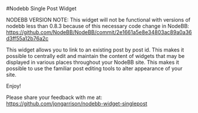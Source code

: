 #Nodebb Single Post Widget

NODEBB VERSION NOTE: This widget will not be functional with versions of nodebb less than 0.8.3 because of this
necessary code change in NodeBB:  https://github.com/NodeBB/NodeBB/commit/2e1661a5e8e34803ac89a0a36d3ff55a12b76a2c

This widget allows you to link to an existing post by post id.  This makes it possible to centrally 
edit and maintain the content of widgets that may be displayed in various places throughout your 
NodeBB site.  This makes it possible to use the familiar post editing tools to alter appearance of your
site.

Enjoy!  

Please share your feedback with me at: 
https://github.com/jongarrison/nodebb-widget-singlepost
